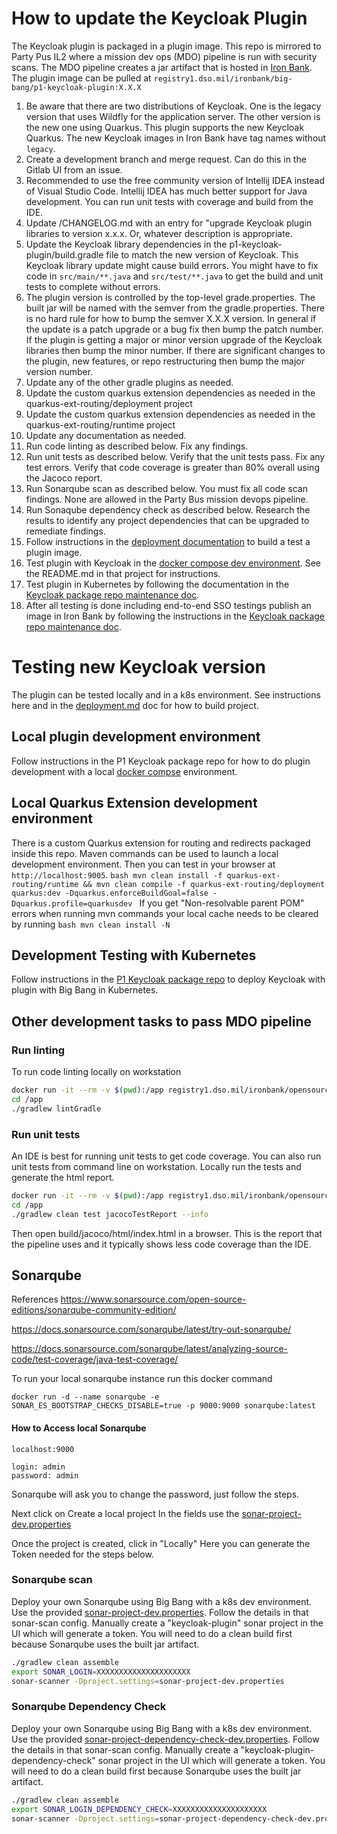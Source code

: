 # How to update the Keycloak Plugin
The Keycloak plugin is packaged in a plugin image. This repo is mirrored to Party Pus IL2 where a mission dev ops (MDO) pipeline is run with security scans. The MDO pipeline creates a jar artifact that is hosted in [Iron Bank](https://ironbank.dso.mil/repomap/details;registry1Path=big-bang%252Fp1-keycloak-plugin). The plugin image can be pulled at `registry1.dso.mil/ironbank/big-bang/p1-keycloak-plugin:X.X.X`
1. Be aware that there are two distributions of Keycloak. One is the legacy version that uses Wildfly for the application server. The other version is the new one using Quarkus. This plugin supports the new Keycloak Quarkus. The new Keycloak images in Iron Bank have tag names without `legacy`.
1. Create a development branch and merge request. Can do this in the Gitlab UI from an issue.
1. Recommended to use the free community version of Intellij IDEA instead of Visual Studio Code. Intellij IDEA has much better support for Java development. You can run unit tests with coverage and build from the IDE.
1. Update /CHANGELOG.md with an entry for "upgrade Keycloak plugin libraries to version x.x.x. Or, whatever description is appropriate.
1. Update the Keycloak library dependencies in the p1-keycloak-plugin/build.gradle file to match the new version of Keycloak. This Keycloak library update might cause build errors. You might have to fix code in `src/main/**.java` and `src/test/**.java` to get the build and unit tests to complete without errors.
1. The plugin version is controlled by the top-level grade.properties. The built jar will be named with the semver from the gradle.properties. There is no hard rule for how to bump the semver X.X.X version. In general if the update is a patch upgrade or a bug fix then bump the patch number. If the plugin is getting a major or minor version upgrade of the Keycloak libraries then bump the minor number. If there are significant changes to the plugin, new features, or repo restructuring then bump the major version number.  
1. Update any of the other gradle plugins as needed.
1. Update the custom quarkus extension dependencies as needed in the quarkus-ext-routing/deployment project
1. Update the custom quarkus extension dependencies as needed in the quarkus-ext-routing/runtime project
1. Update any documentation as needed.
1. Run code linting as described below. Fix any findings.
1. Run unit tests as described below. Verify that the unit tests pass. Fix any test errors. Verify that code coverage is greater than 80% overall using the Jacoco report.
1. Run Sonarqube scan as described below. You must fix all code scan findings. None are allowed in the Party Bus mission devops pipeline.
1. Run Sonaqube dependency check as described below. Research the results to identify any project dependencies that can be upgraded to remediate findings.
1. Follow instructions in the [deployment documentation](./deployment.md) to build a test a plugin image.
1. Test plugin with Keycloak in the [docker compose dev environment](https://repo1.dso.mil/big-bang/product/packages/keycloak/-/tree/main/development). See the README.md in that project for instructions.
1. Test plugin in Kubernetes by following the documentation in the [Keycloak package repo maintenance doc](https://repo1.dso.mil/big-bang/product/packages/keycloak/-/blob/main/docs/DEVELOPMENT_MAINTENANCE.md).
1. After all testing is done including end-to-end SSO testings publish an image in Iron Bank by following the instructions in the [Keycloak package repo maintenance doc](https://repo1.dso.mil/big-bang/product/packages/keycloak/-/blob/main/docs/DEVELOPMENT_MAINTENANCE.md). 

# Testing new Keycloak version
The plugin can be tested locally and in a k8s environment. See instructions here and in the [deployment.md](deployment.md) doc for how to build project. 

## Local plugin development environment
Follow instructions in the P1 Keycloak package repo for how to do plugin development with a local [docker compse](https://repo1.dso.mil/big-bang/product/packages/keycloak/-/tree/main/development) environment.

## Local Quarkus Extension development environment
There is a custom Quarkus extension for routing and redirects packaged inside this repo. Maven commands can be used to launch a local development environment. Then you can test in your browser at `http://localhost:9005`.
    ```bash
    mvn clean install -f quarkus-ext-routing/runtime && mvn clean compile -f quarkus-ext-routing/deployment quarkus:dev -Dquarkus.enforceBuildGoal=false -Dquarkus.profile=quarkusdev
    ```
If you get "Non-resolvable parent POM" errors when running mvn commands your local cache needs to be cleared by running
    ```bash
    mvn clean install -N
    ```

## Development Testing with Kubernetes
Follow instructions in the [P1 Keycloak package repo](https://repo1.dso.mil/big-bang/product/packages/keycloak/-/blob/main/docs/DEVELOPMENT_MAINTENANCE.md) to deploy Keycloak with plugin with Big Bang in Kubernetes.

## Other development tasks to pass MDO pipeline
### Run linting
To run code linting locally on workstation
```bash
docker run -it --rm -v $(pwd):/app registry1.dso.mil/ironbank/opensource/gradle/gradle-jdk17:8.3 bash
cd /app
./gradlew lintGradle
```

### Run unit tests
An IDE is best for running unit tests to get code coverage. You can also run unit tests from command line on workstation.
Locally run the tests and generate the html report.
```bash
docker run -it --rm -v $(pwd):/app registry1.dso.mil/ironbank/opensource/gradle/gradle-jdk17:8.3 bash
cd /app
./gradlew clean test jacocoTestReport --info
```
Then open build/jacoco/html/index.html in a browser. This is the report that the pipeline uses and it typically shows less code coverage than the IDE.

## Sonarqube
References
https://www.sonarsource.com/open-source-editions/sonarqube-community-edition/

https://docs.sonarsource.com/sonarqube/latest/try-out-sonarqube/

https://docs.sonarsource.com/sonarqube/latest/analyzing-source-code/test-coverage/java-test-coverage/

To run your local sonarqube instance run this docker command
```
docker run -d --name sonarqube -e SONAR_ES_BOOTSTRAP_CHECKS_DISABLE=true -p 9000:9000 sonarqube:latest
```
#### How to Access local Sonarqube
```
localhost:9000

login: admin
password: admin
```
Sonarqube will ask you to change the password, just follow the steps.

Next click on Create a local project
In the fields use the [sonar-project-dev.properties](../sonar-project-dev.properties)

Once the project is created, click in "Locally"
Here you can generate the Token needed for the steps below.


### Sonarqube scan
Deploy your own Sonarqube using Big Bang with a k8s dev environment. Use the provided [sonar-project-dev.properties](../sonar-project-dev.properties). Follow the details in that sonar-scan config. Manually create a "keycloak-plugin" sonar project in the UI which will generate a token. You will need to do a clean build first because Sonarqube uses the built jar artifact.
```bash
./gradlew clean assemble
export SONAR_LOGIN=XXXXXXXXXXXXXXXXXXXXX
sonar-scanner -Dproject.settings=sonar-project-dev.properties
```

### Sonarqube Dependency Check
Deploy your own Sonarqube using Big Bang with a k8s dev environment. Use the provided [sonar-project-dependency-check-dev.properties](../sonar-project-dependency-check-dev.properties). Follow the details in that sonar-scan config. Manually create a "keycloak-plugin-dependency-check" sonar project in the UI which will generate a token. You will need to do a clean build first because Sonarqube uses the built jar artifact.
```bash
./gradlew clean assemble
export SONAR_LOGIN_DEPENDENCY_CHECK=XXXXXXXXXXXXXXXXXXXXX
sonar-scanner -Dproject.settings=sonar-project-dependency-check-dev.properties
```